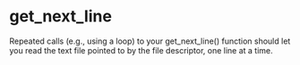 # get_next_line
Repeated calls (e.g., using a loop) to your get_next_line() function should let you read the text file pointed to by the file descriptor, one line at a time.
